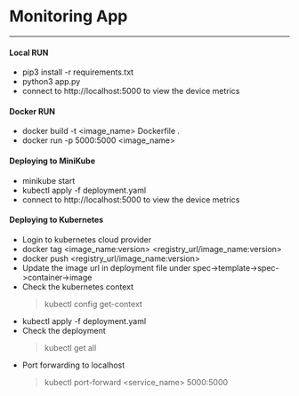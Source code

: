 # Monitoring App
--- 
#### Local RUN 
* pip3 install -r requirements.txt
* python3 app.py
* connect to http://localhost:5000 to view the device metrics

#### Docker RUN
* docker build -t <image_name> Dockerfile .
* docker run -p 5000:5000 <image_name>

#### Deploying to MiniKube
* minikube start
* kubectl apply -f deployment.yaml
* connect to http://localhost:5000 to view the device metrics

#### Deploying to Kubernetes
* Login to kubernetes cloud provider
* docker tag <image_name:version> <registry_url/image_name:version>
* docker push <registry_url/image_name:version>
* Update the image url in deployment file under spec->template->spec->container->image
* Check the kubernetes context
   > kubectl config get-context
* kubectl apply -f deployment.yaml
* Check the deployment
   > kubectl get all
* Port forwarding to localhost
   > kubectl port-forward <service_name> 5000:5000